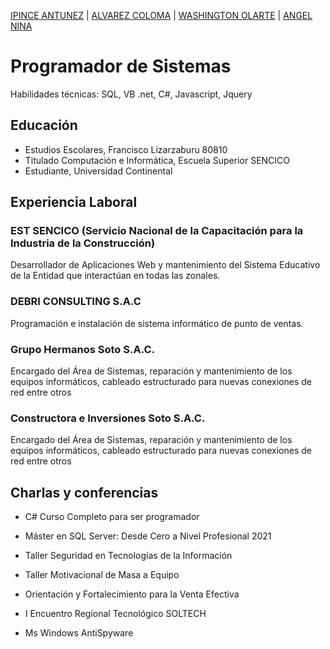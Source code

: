 [IPINCE ANTUNEZ](https://daniel-ipince.github.io/portafolio/) | [ALVAREZ COLOMA](https://jthnconti.github.io/portafoliojthn/) | [WASHINGTON OLARTE](https://jthnconti.github.io/portafoliojthn/) | [ANGEL NINA](https://angel20-a11.github.io/angel20-a11/)
# Programador de Sistemas
Habilidades técnicas: SQL, VB .net, C#, Javascript, Jquery
## Educación
- Estudios Escolares, Francisco Lizarzaburu 80810
- Titulado Computación e Informática, Escuela Superior SENCICO 
- Estudiante, Universidad Continental

## Experiencia Laboral
### EST SENCICO (Servicio Nacional de la Capacitación para la Industria de la Construcción)
Desarrollador de Aplicaciones Web y mantenimiento del Sistema Educativo de la Entidad que interactúan en todas las zonales.
### DEBRI CONSULTING S.A.C
Programación e instalación de sistema informático de punto de ventas.
### Grupo Hermanos Soto S.A.C.
Encargado del Área de Sistemas, reparación y mantenimiento de los equipos informáticos, cableado estructurado para nuevas conexiones de red entre otros
### Constructora e Inversiones Soto S.A.C.
Encargado del Área de Sistemas, reparación y mantenimiento de los equipos informáticos, cableado estructurado para nuevas conexiones de red entre otros

## Charlas y conferencias
- C# Curso Completo para ser programador

- Máster en SQL Server: Desde Cero a Nivel Profesional 2021

- Taller Seguridad en Tecnologías de la Información

- Taller Motivacional de Masa a Equipo

- Orientación y Fortalecimiento para la Venta Efectiva

- I Encuentro Regional Tecnológico SOLTECH
  
- Ms Windows AntiSpyware 

